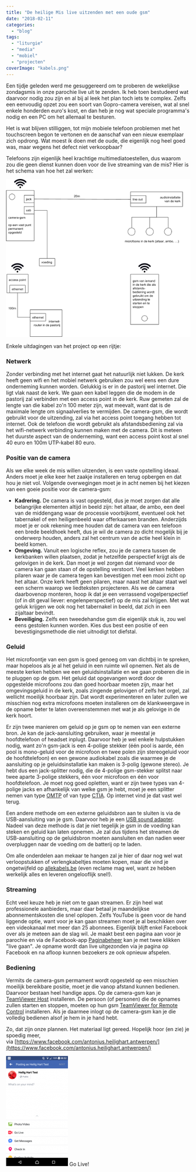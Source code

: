 ```yaml
---
title: "De heilige Mis live uitzenden met een oude gsm"
date: "2018-02-11"
categories: 
  - "blog"
tags: 
  - "liturgie"
  - "media"
  - "mobiel"
  - "projecten"
coverImage: "kabels.png"
---
```


Een tijdje geleden werd me gesuggereerd om te proberen de wekelijkse zondagsmis in onze parochie live uit te zenden. Ik heb toen bestudeerd wat daarvoor nodig zou zijn en al bij al leek het plan toch iets te complex. Zelfs een eenvoudig opzet zou een soort van Gopro-camera vereisen, wat al snel enkele honderden euro's kost, en dan heb je nog wat speciale programma's nodig en een PC om het allemaal te besturen.

Het is wat blijven stilliggen, tot mijn mobiele telefoon problemen met het touchscreen begon te vertonen en de aanschaf van een nieuw exemplaar zich opdrong. Wat moest ik doen met de oude, die eigenlijk nog heel goed was, maar wegens het defect niet verkoopbaar?

Telefoons zijn eigenlijk heel krachtige multimediatoestellen, dus waarom zou die geen dienst kunnen doen voor de live streaming van de mis? Hier is het schema van hoe het zal werken:

![](images/image1.png)

Enkele uitdagingen van het project op een rijtje:

### Netwerk

Zonder verbinding met het internet gaat het natuurlijk niet lukken. De kerk heeft geen wifi en het mobiel netwerk gebruiken zou wel eens een dure onderneming kunnen worden. Gelukkig is er in de pastorij wel internet. Die ligt vlak naast de kerk. We gaan een kabel leggen die de modem in de pastorij zal verbinden met een access point in de kerk. Ruw gemeten zal de lengte van die kabel zo'n 100 meter zijn, wat meevalt, want dat is de maximale lengte om signaalverlies te vermijden. De camera-gsm, die wordt gebruikt voor de uitzending, zal via het access point toegang hebben tot internet. Ook de telefoon die wordt gebruikt als afstandsbediening zal via het wifi-netwerk verbinding kunnen maken met de camera. Dit is meteen het duurste aspect van de onderneming, want een access point kost al snel 40 euro en 100m UTP-kabel 80 euro.

### Positie van de camera

Als we elke week de mis willen uitzenden, is een vaste opstelling ideaal. Anders moet je elke keer het zaakje installeren en terug opbergen en dat hou je niet vol. Volgende overwegingen moet je in acht nemen bij het kiezen van een goeie positie voor de camera-gsm:

- **Kadrering.** De camera is vast opgesteld, dus je moet zorgen dat alle belangrijke elementen altijd in beeld zijn: het altaar, de ambo, een deel van de middengang waar de processie voorbijkomt, eventueel ook het tabernakel of een heiligenbeeld waar offerkaarsen branden. Anderzijds moet je er ook rekening mee houden dat de camera van een telefoon een brede beeldhoek heeft, dus je wil de camera zo dicht mogelijk bij je onderwerp houden, anders zal het centrum van de actie heel klein in beeld komen.
- **Omgeving.** Vanuit een logische reflex, zou je de camera tussen de kerkbanken willen plaatsen, zodat je hetzelfde perspectief krijgt als de gelovigen in de kerk. Dan moet je wel zorgen dat niemand voor de camera kan gaan staan of de opstelling verstoort. Veel kerken hebben pilaren waar je de camera tegen kan bevestigen met een mooi zicht op het altaar. Onze kerk heeft geen pilaren, maar naast het altaar staat wel een scherm waarop we liedteksten projecteren. Als we de camera daarbovenop monteren, hoop ik dat je een verrassend vogelperspectief (of in dit geval liever: engelenperspectief) op de mis zal krijgen. Met wat geluk krijgen we ook nog het tabernakel in beeld, dat zich in een zijaltaar bevindt.
- **Beveiliging.** Zelfs een tweedehandse gsm die eigenlijk stuk is, zou wel eens gestolen kunnen worden. Kies dus best een positie of een bevestigingsmethode die niet uitnodigt tot diefstal.

### Geluid

Het microfoontje van een gsm is goed genoeg om van dichtbij in te spreken, maar hopeloos als je al het geluid in een ruimte wil opnemen. Net als de meeste kerken hebben we een geluidsinstallatie en we gaan proberen die in te pluggen op de gsm. Het geluid dat opgevangen wordt door de opgestelde microfoons zou dan goed hoorbaar moeten zijn, maar het omgevingsgeluid in de kerk, zoals zingende gelovigen of zelfs het orgel, zal wellicht moeilijk hoorbaar zijn. Dat wordt experimenteren en later zullen we misschien nog extra microfoons moeten installeren om de klankweergave in de opname beter te laten overeenstemmen met wat je als gelovige in de kerk hoort.

Er zijn twee manieren om geluid op je gsm op te nemen van een externe bron. Je kan de jack-aansluiting gebruiken, waar je meestal je hoofdtelefoon of headset inplugt. Daarvoor heb je wel enkele hulpstukken nodig, want zo'n gsm-jack is een 4-polige stekker (één pool is aarde, één pool is mono-geluid voor de microfoon en twee polen zijn stereogeluid voor de hoofdtelefoon) en een gewone audiokabel zoals die waarmee je de aansluiting op je geluidsinstallatie kan maken is 3-polig (gewone stereo). Je hebt dus een jack-splitter nodig, die de 4-polige gsm-stekker splitst naar twee aparte 3-polige stekkers, één voor microfoon en één voor hoofdtelefoon. Je moet nog goed opletten, want er zijn twee types van 4-polige jacks en afhankelijk van welke gsm je hebt, moet je een splitter nemen van type [OMTP](https://www.allekabels.be/jack-kabel/4/1193117/jack-y-kabel.html) of van type [CTIA](https://www.allekabels.be/jack-kabel/4/1279697/jack-splitter-kabel-microfoon-en-audio.html). Op internet vind je dat vast wel terug.

Een andere methode om een externe geluidsbron aan te sluiten is via de USB-aansluiting van je gsm. Daarvoor heb je een [USB sound adapter](https://www.allekabels.be/usb-adapter-omvormer/177/3663/usb-20-naar-surround-adapter-51.html). Nadeel van deze methode is dat je niet tegelijk je gsm in de voeding kan steken en geluid kan laten opnemen. Je zal dus tijdens het streamen de USB-aansluiting op de geluidsbron moeten aansluiten en dan nadien weer overpluggen naar de voeding om de batterij op te laden.

Om alle onderdelen aan mekaar te hangen zal je hier of daar nog wel wat verloopstukken of verlengkabeltjes moeten kopen, maar die vind je ongetwijfeld op [allekabels.be](https://www.allekabels.be/) (even reclame mag wel, want ze hebben werkelijk alles en leveren ongelooflijk snel!).

### Streaming

Echt veel keuze heb je niet om te gaan streamen. Er zijn heel wat professionele aanbieders, maar daar betaal je maandelijkse abonnementskosten die snel oplopen. Zelfs YouTube is geen voor de hand liggende optie, want voor je kan gaan streamen moet je al beschikken over een videokanaal met meer dan 25 abonnees. Eigenlijk blijft enkel Facebook over als je meteen aan de slag wil. Je maakt best een pagina aan voor je parochie en via de Facebook-app [Paginabeheer](https://play.google.com/store/apps/details?id=com.facebook.pages.app&hl=nl) kan je met twee klikken "live gaan". Je opname wordt dan live uitgezonden via je pagina op Facebook en na afloop kunnen bezoekers ze ook opnieuw afspelen.



### Bediening

Vermits de camera-gsm permament wordt opgesteld op een misschien moeilijk bereikbare positie, moet je die vanop afstand kunnen bedienen. Daarvoor bestaan heel handige apps. Op de camera-gsm kan je [TeamViewer Host](https://play.google.com/store/apps/details?id=com.teamviewer.host.market) installeren. De persoon (of personen) die de opnames zullen starten en stoppen, moeten op hun gsm [TeamViewer for Remote Control](https://play.google.com/store/apps/details?id=com.teamviewer.teamviewer.market.mobile&hl=nl) installeren. Als je daarmee inlogt op de camera-gsm kan je die volledig bedienen alsof je hem in je hand hebt.





Zo, dat zijn onze plannen. Het materiaal ligt gereed. Hopelijk hoor (en zie) je spoedig meer, via [https://www.facebook.com/antonius.heilighart.antwerpen/](https://www.facebook.com/antonius.heilighart.antwerpen/)

![](images/Screenshot_20180211-085230-169x300.png) Go Live!
